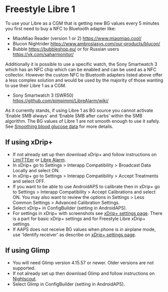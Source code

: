 # Freestyle Libre 1

To use your Libre as a CGM that is getting new BG values every 5 minutes
you first need to buy a NFC to Bluetooth adapter like:

-   MiaoMiao Reader (version 1 or 2) <https://www.miaomiao.cool/>
-   Blucon Nightrider <https://www.ambrosiasys.com/our-products/blucon/>
-   Bubble <https://bubbleshop.eu/> or for Russian users
    <https://vk.com/saharmonitor/>

Additionally it is possible to use a specific watch, the Sony Smartwatch
3 which has an NFC chip which can be enabled and can be used as a NFC
collector. However the custom NFC to Bluetooth adapters listed above
offer a less complex solution and would be used by the majority of those
wanting to use their Libre 1 as a CGM.

-   Sony Smartwatch 3 (SWR50)
    <https://github.com/pimpimmi/LibreAlarm/wiki/>

As it currently stands, if using Libre 1 as BG source you cannot
activate ‘Enable SMB always’ and ‘Enable SMB after carbs’ within the SMB
algorithm. The BG values of Libre 1 are not smooth enough to use it
safely. See [Smoothing blood glucose
data](../Usage/Smoothing-Blood-Glucose-Data-in-xDrip.md) for more
details.

## If using xDrip+

-   If not already set up then download xDrip+ and follow instructions
    on [LimiTTEer](https://github.com/JoernL/LimiTTer) or [Libre
    Alarm](https://github.com/pimpimmi/LibreAlarm/wiki).
-   In xDrip+ go to Settings > Interapp Compatibility > Broadcast Data
    Locally and select ON.
-   In xDrip+ go to Settings > Interapp Compatibility > Accept
    Treatments and select OFF.
-   If you want to be able to use AndroidAPS to calibrate then in xDrip+
    go to Settings > Interapp Compatibility > Accept Calibrations and
    select ON. You may also want to review the options in Settings >
    Less Common Settings > Advanced Calibration Settings.
-   Select xDrip+ in ConfigBuilder (setting in AndroidAPS).
-   For settings in xDrip+ with screenshots see [xDrip+ settings
    page](../Configuration/xdrip.md). There is a part for basic xDrip+
    settings and for Freestyle Libre xDrip+ settings.
-   If AAPS does not receive BG values when phone is in airplane mode,
    use 'Identify receiver' as describe on [xDrip+ settings
    page](../Configuration/xdrip.md).

## If using Glimp

-   You will need Glimp version 4.15.57 or newer. Older versions are not
    supported.
-   If not already set up then download Glimp and follow instructions on
    [Nightscout](https://nightscout.github.io/uploader/setup/#glimp).
-   Select Glimp in ConfigBuilder (setting in AndroidAPS).
